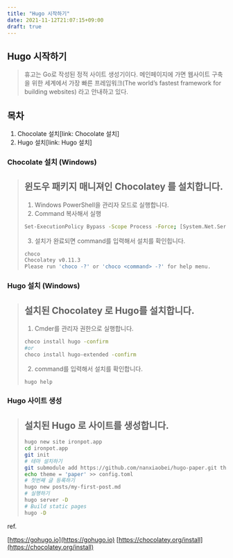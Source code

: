 ```yaml
---
title: "Hugo 시작하기"
date: 2021-11-12T21:07:15+09:00
draft: true
---
```


## Hugo 시작하기

> 휴고는 Go로 작성된 정적 사이트 생성기이다.
> 메인페이지에 가면 웹사이트 구축을 위한 세계에서 가장 빠른 프레임워크(The world’s fastest framework for building websites) 라고 안내하고 있다.

## 목차

1. Chocolate 설치[link: Chocolate 설치]
2. Hugo 설치[link: Hugo 설치]

### Chocolate 설치 (Windows)

> ## 윈도우 패키지 매니져인 Chocolatey 를 설치합니다.
>
> 1. Windows PowerShell을 관리자 모드로 실행합니다.
> 2. Command 복사해서 실행
>
> ```bash
> Set-ExecutionPolicy Bypass -Scope Process -Force; [System.Net.ServicePointManager]::SecurityProtocol = [System.Net.ServicePointManager]::SecurityProtocol -bor 3072; iex ((New-Object System.Net.WebClient).DownloadString('https://community.chocolatey.org/install.ps1'))
> ```
>
> 3. 설치가 완료되면 command를 입력해서 설치를 확인힙니다.
>
> ```bash
> choco
> Chocolatey v0.11.3
> Please run 'choco -?' or 'choco <command> -?' for help menu.
> ```

### Hugo 설치 (Windows)

> ## 설치된 Chocolatey 로 Hugo를 설치합니다.
>
> 1. Cmder를 관리자 권한으로 실행합니다.
>
> ```bash
> choco install hugo -confirm
> #or
> choco install hugo-extended -confirm
> ```
>
> 2. command를 입력해서 설치를 확인합니다.
>
> ```bash
> hugo help
> ```

### Hugo 사이트 생성

> ## 설치된 Hugo 로 사이트를 생성합니다.
>
> ```bash
> hugo new site ironpot.app
> cd ironpot.app
> git init
> # 테마 설치하기
> git submodule add https://github.com/nanxiaobei/hugo-paper.git themes/paper
> echo theme = 'paper' >> config.toml
> # 첫번째 글 등록하기
> hugo new posts/my-first-post.md
> # 실행하기
> hugo server -D
> # Build static pages
> hugo -D
> ```

ref.

[https://gohugo.io](https://gohugo.io)
[https://chocolatey.org/install](https://chocolatey.org/install)

